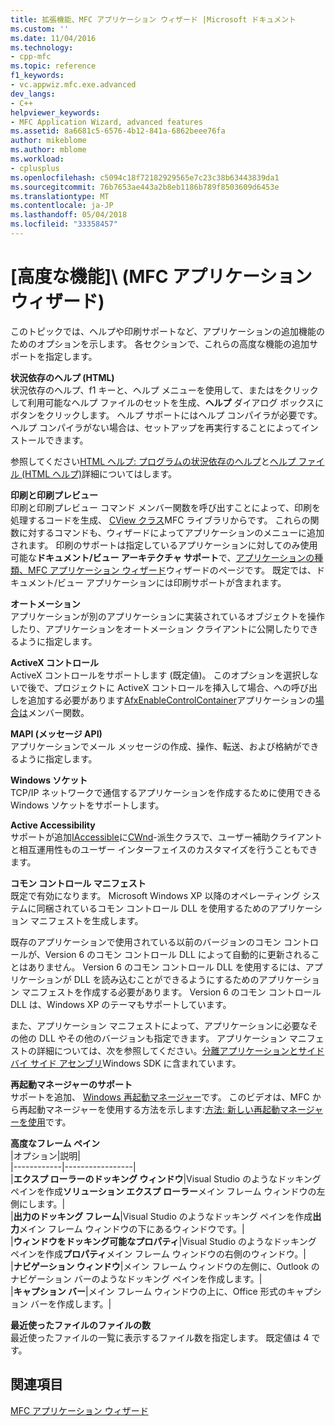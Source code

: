 ```yaml
---
title: 拡張機能、MFC アプリケーション ウィザード |Microsoft ドキュメント
ms.custom: ''
ms.date: 11/04/2016
ms.technology:
- cpp-mfc
ms.topic: reference
f1_keywords:
- vc.appwiz.mfc.exe.advanced
dev_langs:
- C++
helpviewer_keywords:
- MFC Application Wizard, advanced features
ms.assetid: 8a6681c5-6576-4b12-841a-6862beee76fa
author: mikeblome
ms.author: mblome
ms.workload:
- cplusplus
ms.openlocfilehash: c5094c18f72182929565e7c23c38b63443839da1
ms.sourcegitcommit: 76b7653ae443a2b8eb1186b789f8503609d6453e
ms.translationtype: MT
ms.contentlocale: ja-JP
ms.lasthandoff: 05/04/2018
ms.locfileid: "33358457"
---
```

# <a name="advanced-features-mfc-application-wizard"></a>[高度な機能]\ (MFC アプリケーション ウィザード)
このトピックでは、ヘルプや印刷サポートなど、アプリケーションの追加機能のためのオプションを示します。 各セクションで、これらの高度な機能の追加サポートを指定します。  
  
 **状況依存のヘルプ (HTML)**  
 状況依存のヘルプ、f1 キーと、ヘルプ メニューを使用して、またはをクリックして利用可能なヘルプ ファイルのセットを生成、**ヘルプ** ダイアログ ボックスにボタンをクリックします。 ヘルプ サポートにはヘルプ コンパイラが必要です。 ヘルプ コンパイラがない場合は、セットアップを再実行することによってインストールできます。  
  
 参照してください[HTML ヘルプ: プログラムの状況依存のヘルプ](../../mfc/html-help-context-sensitive-help-for-your-programs.md)と[ヘルプ ファイル (HTML ヘルプ)](../../ide/help-files-html-help.md)詳細についてはします。  
  
 **印刷と印刷プレビュー**  
 印刷と印刷プレビュー コマンド メンバー関数を呼び出すことによって、印刷を処理するコードを生成、 [CView クラス](../../mfc/reference/cview-class.md)MFC ライブラリからです。 これらの関数に対するコマンドも、ウィザードによってアプリケーションのメニューに追加されます。 印刷のサポートは指定しているアプリケーションに対してのみ使用可能な**ドキュメント/ビュー アーキテクチャ サポート**で、[アプリケーションの種類、MFC アプリケーション ウィザード](../../mfc/reference/application-type-mfc-application-wizard.md)ウィザードのページです。 既定では、ドキュメント/ビュー アプリケーションには印刷サポートが含まれます。  
  
 **オートメーション**  
 アプリケーションが別のアプリケーションに実装されているオブジェクトを操作したり、アプリケーションをオートメーション クライアントに公開したりできるように指定します。  
  
 **ActiveX コントロール**  
 ActiveX コントロールをサポートします (既定値)。 このオプションを選択しないで後で、プロジェクトに ActiveX コントロールを挿入して場合、への呼び出しを追加する必要があります[AfxEnableControlContainer](ole-initialization.md#afxenablecontrolcontainer)アプリケーションの[場合は](../../mfc/reference/cwinapp-class.md#initinstance)メンバー関数。  
  
 **MAPI (メッセージ API)**  
 アプリケーションでメール メッセージの作成、操作、転送、および格納ができるように指定します。  
  
 **Windows ソケット**  
 TCP/IP ネットワークで通信するアプリケーションを作成するために使用できる Windows ソケットをサポートします。  
  
 **Active Accessibility**  
 サポートが追加[IAccessible](http://msdn.microsoft.com/library/windows/desktop/dd318466)に[CWnd](../../mfc/reference/cwnd-class.md)-派生クラスで、ユーザー補助クライアントと相互運用性ものユーザー インターフェイスのカスタマイズを行うこともできます。  
  
 **コモン コントロール マニフェスト**  
 既定で有効になります。 Microsoft Windows XP 以降のオペレーティング システムに同梱されているコモン コントロール DLL を使用するためのアプリケーション マニフェストを生成します。  
  
 既存のアプリケーションで使用されている以前のバージョンのコモン コントロールが、Version 6 のコモン コントロール DLL によって自動的に更新されることはありません。 Version 6 のコモン コントロール DLL を使用するには、アプリケーションが DLL を読み込むことができるようにするためのアプリケーション マニフェストを作成する必要があります。 Version 6 のコモン コントロール DLL は、Windows XP のテーマもサポートしています。  
  
 また、アプリケーション マニフェストによって、アプリケーションに必要なその他の DLL やその他のバージョンも指定できます。 アプリケーション マニフェストの詳細については、次を参照してください。[分離アプリケーションとサイド バイ サイド アセンブリ](http://msdn.microsoft.com/library/dd408052)Windows SDK に含まれています。  
  
 **再起動マネージャーのサポート**  
 サポートを追加、 [Windows 再起動マネージャー](http://msdn.microsoft.com/library/windows/desktop/aa373680\(v=vs.85\).aspx)です。 このビデオは、MFC から再起動マネージャーを使用する方法を示します:[方法: 新しい再起動マネージャーを使用](http://msdn.microsoft.com/vstudio/ee886407)です。  
  
 **高度なフレーム ペイン**  
 |オプション|説明|  
|------------|-----------------|  
|**エクスプ ローラーのドッキング ウィンドウ**|Visual Studio のようなドッキング ペインを作成**ソリューション エクスプ ローラー**メイン フレーム ウィンドウの左側にします。|  
|**出力のドッキング フレーム**|Visual Studio のようなドッキング ペインを作成**出力**メイン フレーム ウィンドウの下にあるウィンドウです。|  
|**ウィンドウをドッキング可能なプロパティ**|Visual Studio のようなドッキング ペインを作成**プロパティ**メイン フレーム ウィンドウの右側のウィンドウ。|  
|**ナビゲーション ウィンドウ**|メイン フレーム ウィンドウの左側に、Outlook のナビゲーション バーのようなドッキング ペインを作成します。|  
|**キャプション バー**|メイン フレーム ウィンドウの上に、Office 形式のキャプション バーを作成します。|  
  
 **最近使ったファイルのファイルの数**  
 最近使ったファイルの一覧に表示するファイル数を指定します。 既定値は 4 です。  
  
## <a name="see-also"></a>関連項目  
 [MFC アプリケーション ウィザード](../../mfc/reference/mfc-application-wizard.md)

